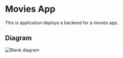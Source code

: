 # Movies App
This is application deploys a backend for a movies app.
## Diagram
![Blank diagram](https://user-images.githubusercontent.com/38285347/123350887-ebb7d180-d529-11eb-9ff7-03e098a6b946.jpeg)
